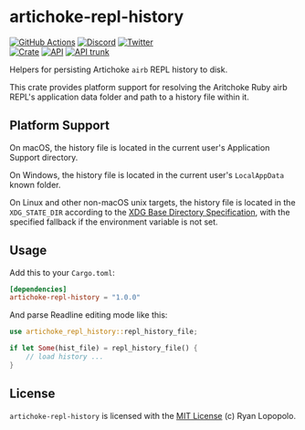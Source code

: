 # artichoke-repl-history

[![GitHub Actions](https://github.com/artichoke/artichoke/workflows/CI/badge.svg)](https://github.com/artichoke/artichoke/actions)
[![Discord](https://img.shields.io/discord/607683947496734760)](https://discord.gg/QCe2tp2)
[![Twitter](https://img.shields.io/twitter/follow/artichokeruby?label=Follow&style=social)](https://twitter.com/artichokeruby)
<br>
[![Crate](https://img.shields.io/crates/v/artichoke-repl-history.svg)](https://crates.io/crates/artichoke-repl-history)
[![API](https://docs.rs/artichoke-repl-history/badge.svg)](https://docs.rs/artichoke-repl-history)
[![API trunk](https://img.shields.io/badge/docs-trunk-blue.svg)](https://artichoke.github.io/artichoke/artichoke_repl_history/)

Helpers for persisting Artichoke `airb` REPL history to disk.

This crate provides platform support for resolving the Aritchoke Ruby airb
REPL's application data folder and path to a history file within it.

## Platform Support

On macOS, the history file is located in the current user's Application Support
directory.

On Windows, the history file is located in the current user's `LocalAppData`
known folder.

On Linux and other non-macOS unix targets, the history file is located in the
`XDG_STATE_DIR` according to the [XDG Base Directory Specification], with the
specified fallback if the environment variable is not set.

[xdg base directory specification]:
  https://specifications.freedesktop.org/basedir-spec/basedir-spec-latest.html

## Usage

Add this to your `Cargo.toml`:

```toml
[dependencies]
artichoke-repl-history = "1.0.0"
```

And parse Readline editing mode like this:

```rust
use artichoke_repl_history::repl_history_file;

if let Some(hist_file) = repl_history_file() {
    // load history ...
}
```

## License

`artichoke-repl-history` is licensed with the [MIT License](LICENSE) (c) Ryan
Lopopolo.
